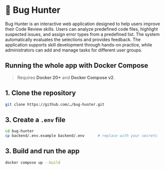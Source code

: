 # 🐞 Bug Hunter

Bug Hunter is an interactive web application designed to help users improve their Code Review skills. Users can analyze predefined code files, highlight suspected issues, and assign error types from a predefined list. The system automatically evaluates the selections and provides feedback. The application supports skill development through hands-on practice, while administrators can add and manage tasks for different user groups.


## Running the whole app with Docker Compose

> Requires **Docker 20+** and **Docker Compose v2**.

## 1. Clone the repository

```bash
git clone https://github.com/…/bug-hunter.git
```

## 3. Create a `.env` file

```bash
cd bug-hunter
cp backend/.env.example backend/.env      # replace with your secrets
```
## 3. Build and run the app

```bash
docker compose up --build
```